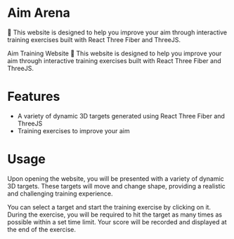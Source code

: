 # Aim Arena
🎯 This website is designed to help you improve your aim through interactive training exercises built with React Three Fiber and ThreeJS.

Aim Training Website
🎯 This website is designed to help you improve your aim through interactive training exercises built with React Three Fiber and ThreeJS.

# Features
- A variety of dynamic 3D targets generated using React Three Fiber and ThreeJS
- Training exercises to improve your aim

# Usage
Upon opening the website, you will be presented with a variety of dynamic 3D targets. These targets will move and change shape, providing a realistic and challenging training experience.

You can select a target and start the training exercise by clicking on it. During the exercise, you will be required to hit the target as many times as possible within a set time limit. Your score will be recorded and displayed at the end of the exercise.
